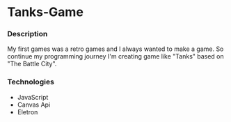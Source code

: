 # Tanks-Game

### Description

My first games was a retro games and I always wanted to make a game. So continue my programming journey I'm creating game like "Tanks" based on "The Battle City".
### Technologies

- JavaScript
- Canvas Api
- Eletron
